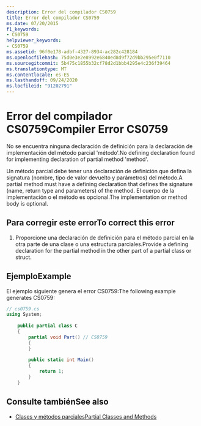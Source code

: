 ```yaml
---
description: Error del compilador CS0759
title: Error del compilador CS0759
ms.date: 07/20/2015
f1_keywords:
- CS0759
helpviewer_keywords:
- CS0759
ms.assetid: 96f0e178-adbf-4327-8934-ac282c428184
ms.openlocfilehash: 75d0e3e2e8992e6840ed8d9f72d9bb295e0f7110
ms.sourcegitcommit: 5b475c1855b32cf78d2d1bbb4295e4c236f39464
ms.translationtype: MT
ms.contentlocale: es-ES
ms.lasthandoff: 09/24/2020
ms.locfileid: "91202791"
---
```

# <a name="compiler-error-cs0759"></a><span data-ttu-id="7a0fc-103">Error del compilador CS0759</span><span class="sxs-lookup"><span data-stu-id="7a0fc-103">Compiler Error CS0759</span></span>

<span data-ttu-id="7a0fc-104">No se encuentra ninguna declaración de definición para la declaración de implementación del método parcial 'método'.</span><span class="sxs-lookup"><span data-stu-id="7a0fc-104">No defining declaration found for implementing declaration of partial method 'method'.</span></span>  
  
 <span data-ttu-id="7a0fc-105">Un método parcial debe tener una declaración de definición que defina la signatura (nombre, tipo de valor devuelto y parámetros) del método.</span><span class="sxs-lookup"><span data-stu-id="7a0fc-105">A partial method must have a defining declaration that defines the signature (name, return type and parameters) of the method.</span></span> <span data-ttu-id="7a0fc-106">El cuerpo de la implementación o el método es opcional.</span><span class="sxs-lookup"><span data-stu-id="7a0fc-106">The implementation or method body is optional.</span></span>  
  
## <a name="to-correct-this-error"></a><span data-ttu-id="7a0fc-107">Para corregir este error</span><span class="sxs-lookup"><span data-stu-id="7a0fc-107">To correct this error</span></span>  
  
1. <span data-ttu-id="7a0fc-108">Proporcione una declaración de definición para el método parcial en la otra parte de una clase o una estructura parciales.</span><span class="sxs-lookup"><span data-stu-id="7a0fc-108">Provide a defining declaration for the partial method in the other part of a partial class or struct.</span></span>  
  
## <a name="example"></a><span data-ttu-id="7a0fc-109">Ejemplo</span><span class="sxs-lookup"><span data-stu-id="7a0fc-109">Example</span></span>  

 <span data-ttu-id="7a0fc-110">El ejemplo siguiente genera el error CS0759:</span><span class="sxs-lookup"><span data-stu-id="7a0fc-110">The following example generates CS0759:</span></span>  
  
```csharp  
// cs0759.cs  
using System;  
  
    public partial class C  
    {  
        partial void Part() // CS0759  
        {  
        }  
  
        public static int Main()  
        {  
            return 1;  
        }  
    }  
```  
  
## <a name="see-also"></a><span data-ttu-id="7a0fc-111">Consulte también</span><span class="sxs-lookup"><span data-stu-id="7a0fc-111">See also</span></span>

- [<span data-ttu-id="7a0fc-112">Clases y métodos parciales</span><span class="sxs-lookup"><span data-stu-id="7a0fc-112">Partial Classes and Methods</span></span>](../programming-guide/classes-and-structs/partial-classes-and-methods.md)
